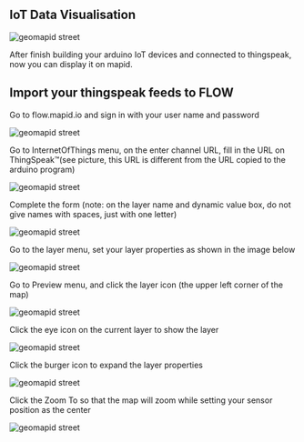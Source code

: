 
## IoT Data Visualisation

![geomapid street](https://mapidseeit.atlassian.net/wiki/download/thumbnails/16777353/image2018-9-14_13-31-35.png?version=1&modificationDate=1536906698379&cacheVersion=1&api=v2&width=1300&height=404)

After finish building your arduino IoT devices and connected to thingspeak, now you can display it on mapid. 

## Import your thingspeak feeds to FLOW 

Go to flow.mapid.io and sign in with your user name and password

![geomapid street](https://mapidseeit.atlassian.net/wiki/download/thumbnails/16777353/image2018-9-14_14-5-36.png?version=1&modificationDate=1536908739671&cacheVersion=1&api=v2&width=998&height=500)

Go to InternetOfThings menu, on the enter channel URL, fill in the URL on ThingSpeak™(see picture, this URL is different from the URL copied to the arduino program)

![geomapid street](https://mapidseeit.atlassian.net/wiki/download/thumbnails/16777353/image2018-9-14_14-13-22.png?version=1&modificationDate=1536909205421&cacheVersion=1&api=v2&width=1300&height=472)

Complete the form (note: on the layer name and dynamic value box, do not give names with spaces, just with one letter)

![geomapid street](https://mapidseeit.atlassian.net/wiki/download/thumbnails/16777353/image2018-9-14_14-57-26.png?version=1&modificationDate=1536911849105&cacheVersion=1&api=v2&width=874&height=500)

Go to the layer menu, set your layer properties as shown in the image below

![geomapid street](https://mapidseeit.atlassian.net/wiki/download/thumbnails/16777353/image2018-9-14_14-29-57.png?version=1&modificationDate=1536910204471&cacheVersion=1&api=v2&width=1300&height=730)

Go to Preview menu, and click the layer icon (the upper left corner of the map)

![geomapid street](https://mapidseeit.atlassian.net/wiki/download/thumbnails/16777353/image2018-9-14_14-43-23.png?version=1&modificationDate=1536911009657&cacheVersion=1&api=v2&width=1300&height=730)

Click the eye icon on the current layer to show the layer

![geomapid street](https://mapidseeit.atlassian.net/wiki/download/thumbnails/16777353/image2018-9-14_14-45-6.png?version=1&modificationDate=1536911109068&cacheVersion=1&api=v2&width=425&height=365)

Click the burger icon to expand the layer properties

![geomapid street](https://mapidseeit.atlassian.net/wiki/download/thumbnails/16777353/image2018-9-14_14-47-20.png?version=1&modificationDate=1536911243739&cacheVersion=1&api=v2&width=425&height=365)

Click the Zoom To so that the map will zoom while setting your sensor position as the center

![geomapid street](https://mapidseeit.atlassian.net/wiki/download/thumbnails/16777353/image2018-9-14_14-51-36.png?version=1&modificationDate=1536911500133&cacheVersion=1&api=v2&width=1300&height=816)
